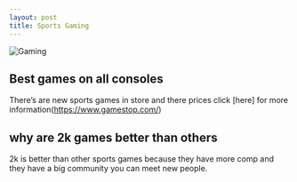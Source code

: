 ```yaml
---
layout: post
title: Sports Gaming
---
```


![Gaming](/images/Sports.jpg)

## Best games on all consoles

There’s are new sports games in store and there prices click [here] for more information(https://www.gamestop.com/)

## why are 2k games better than others
 
2k is better than other sports games because they have more comp and they have a big community you can meet new people.
